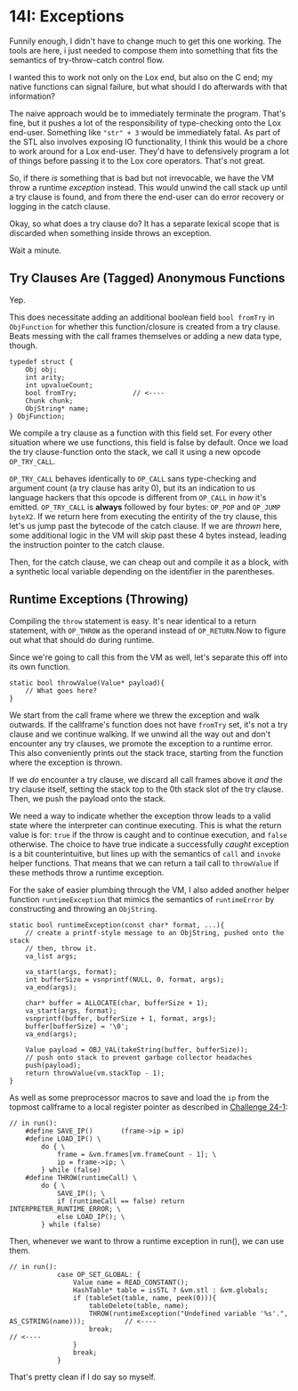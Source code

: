 # 14I: Exceptions

Funnily enough, I didn't have to change much to get this one working. The tools are here, i just needed to compose them into something that fits the semantics of try-throw-catch control flow.

I wanted this to work not only on the Lox end, but also on the C end; my native functions can signal failure, but what should I do afterwards with that information?

The naive approach would be to immediately terminate the program. That's fine, but it pushes a lot of the responsibility of type-checking onto the Lox end-user. Something like `"str" + 3` would be immediately fatal. As part of the STL also involves exposing IO functionality, I think this would be a chore to work around for a Lox end-user. They'd have to defensively program a lot of things before passing it to the Lox core operators. That's not great.

So, if there *is* something that is bad but not irrevocable, we have the VM throw a runtime *exception* instead. This would unwind the call stack up until a try clause is found, and from there the end-user can do error recovery or logging in the catch clause.

Okay, so what does a try clause do? It has a separate lexical scope that is discarded when something inside throws an exception.

Wait a minute.

## Try Clauses Are (Tagged) Anonymous Functions

Yep. 

This does necessitate adding an additional boolean field `bool fromTry` in `ObjFunction` for whether this function/closure is created from a try clause. Beats messing with the call frames themselves or adding a new data type, though.

```
typedef struct {
    Obj obj;
    int arity;
    int upvalueCount;
    bool fromTry;              // <----
    Chunk chunk;
    ObjString* name;
} ObjFunction;
```

We compile a try clause as a function with this field set. For every other situation where we use functions, this field is false by default. Once we load the try clause-function onto the stack, we call it using a new opcode `OP_TRY_CALL`. 

`OP_TRY_CALL` behaves identically to `OP_CALL` sans type-checking and argument count (a try clause has arity 0), but its an indication to us language hackers that this opcode is different from `OP_CALL` in *how* it's emitted. `OP_TRY_CALL` is **always** followed by four bytes: `OP_POP` and `OP_JUMP` `byteX2`. If we return here from executing the entirity of the try clause, this let's us jump past the bytecode of the catch clause. If we are *thrown* here, some additional logic in the VM will skip past these 4 bytes instead, leading the instruction pointer to the catch clause.

Then, for the catch clause, we can cheap out and compile it as a block, with a synthetic local variable depending on the identifier in the parentheses.

## Runtime Exceptions (Throwing)

Compiling the `throw` statement is easy. It's near identical to a return statement, with `OP_THROW` as the operand instead of `OP_RETURN`.Now to figure out what that should do during runtime. 

Since we're going to call this from the VM as well, let's separate this off into its own function.

```
static bool throwValue(Value* payload){
    // What goes here?
}
```

We start from the call frame where we threw the exception and walk outwards. If the callframe's function does not have `fromTry` set, it's not a try clause and we continue walking. If we unwind all the way out and don't encounter any try clauses, we promote the exception to a runtime error. This also conveniently prints out the stack trace, starting from the function where the exception is thrown.

If we *do* encounter a try clause, we discard all call frames above it *and* the try clause itself, setting the stack top to the 0th stack slot of the try clause. Then, we push the payload onto the stack.

We need a way to indicate whether the exception throw leads to a valid state where the interpreter can continue executing. This is what the return value is for: `true` if the throw is caught and to continue execution, and `false` otherwise. The choice to have true indicate a successfully *caught* exception is a bit counterintuitive, but lines up with the semantics of `call` and `invoke` helper functions. That means that we can return a tail call to `throwValue` if these methods throw a runtime exception.

For the sake of easier plumbing through the VM, I also added another helper function `runtimeException` that mimics the semantics of `runtimeError` by constructing and throwing an `ObjString`.

```
static bool runtimeException(const char* format, ...){
    // create a printf-style message to an ObjString, pushed onto the stack
    // then, throw it.
    va_list args;

    va_start(args, format);
    int bufferSize = vsnprintf(NULL, 0, format, args);
    va_end(args);

    char* buffer = ALLOCATE(char, bufferSize + 1);
    va_start(args, format);
    vsnprintf(buffer, bufferSize + 1, format, args);
    buffer[bufferSize] = '\0';
    va_end(args);

    Value payload = OBJ_VAL(takeString(buffer, bufferSize));
    // push onto stack to prevent garbage collector headaches
    push(payload);
    return throwValue(vm.stackTop - 1);
}
```

As well as some preprocessor macros to save and load the `ip` from the topmost callframe to a local register pointer as described in [Challenge 24-1](https://github.com/munificent/craftinginterpreters/blob/master/note/answers/chapter24_calls/1.md):

```
// in run():
    #define SAVE_IP()       (frame->ip = ip)
    #define LOAD_IP() \
        do { \
            frame = &vm.frames[vm.frameCount - 1]; \
            ip = frame->ip; \
        } while (false)
    #define THROW(runtimeCall) \
        do { \
            SAVE_IP(); \
            if (runtimeCall == false) return INTERPRETER_RUNTIME_ERROR; \
            else LOAD_IP(); \
        } while (false)
```

Then, whenever we want to throw a runtime exception in run(), we can use them.

```
// in run():
            case OP_SET_GLOBAL: {
                Value name = READ_CONSTANT();
                HashTable* table = isSTL ? &vm.stl : &vm.globals;
                if (tableSet(table, name, peek(0))){
                    tableDelete(table, name);
                    THROW(runtimeException("Undefined variable '%s'.", AS_CSTRING(name)));          // <----
                    break;                                                                          // <----
                }
                break;
            }
```

That's pretty clean if I do say so myself.